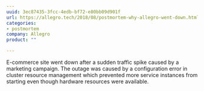 ```yaml
---
uuid: 3ec87435-3fcc-4edb-bf72-e80bb09d901f
url: https://allegro.tech/2018/08/postmortem-why-allegro-went-down.html
categories:
- postmortem
company: Allegro
product: ""

---
```


E-commerce site went down after a sudden traffic spike caused by a marketing campaign. The outage was caused by a configuration error in cluster resource management which prevented more service instances from starting even though hardware resources were available.
